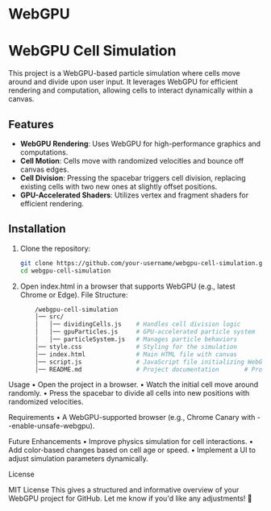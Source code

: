 # WebGPU
# WebGPU Cell Simulation  

This project is a WebGPU-based particle simulation where cells move around and divide upon user input. It leverages WebGPU for efficient rendering and computation, allowing cells to interact dynamically within a canvas.  

## Features  

- **WebGPU Rendering**: Uses WebGPU for high-performance graphics and computations.  
- **Cell Motion**: Cells move with randomized velocities and bounce off canvas edges.  
- **Cell Division**: Pressing the spacebar triggers cell division, replacing existing cells with two new ones at slightly offset positions.  
- **GPU-Accelerated Shaders**: Utilizes vertex and fragment shaders for efficient rendering.  

## Installation  

1. Clone the repository:  
   ```sh
   git clone https://github.com/your-username/webgpu-cell-simulation.git  
   cd webgpu-cell-simulation  
   

2.	Open index.html in a browser that supports WebGPU (e.g., latest Chrome or Edge).
    File Structure:
    ```sh
        /webgpu-cell-simulation
        │── src/
        │   │── dividingCells.js    # Handles cell division logic
        │   │── gpuParticles.js     # GPU-accelerated particle system
        │   │── particleSystem.js   # Manages particle behaviors
        │── style.css               # Styling for the simulation
        │── index.html              # Main HTML file with canvas
        │── script.js               # JavaScript file initializing WebGPU
        │── README.md               # Project documentation       # Project documentation

Usage
	•	Open the project in a browser.
	•	Watch the initial cell move around randomly.
	•	Press the spacebar to divide all cells into new positions with randomized velocities.

Requirements
	•	A WebGPU-supported browser (e.g., Chrome Canary with --enable-unsafe-webgpu).

Future Enhancements
	•	Improve physics simulation for cell interactions.
	•	Add color-based changes based on cell age or speed.
	•	Implement a UI to adjust simulation parameters dynamically.

License

MIT License
This gives a structured and informative overview of your WebGPU project for GitHub. Let me know if you'd like any adjustments! 🚀